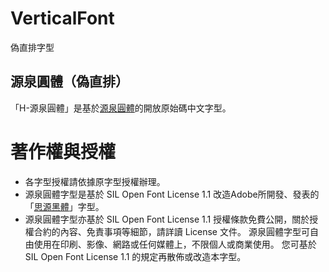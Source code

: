 # VerticalFont
偽直排字型

## 源泉圓體（偽直排）
「H-源泉圓體」是基於[源泉圓體](https://github.com/ButTaiwan/gensen-font)的開放原始碼中文字型。


# 著作權與授權
- 各字型授權請依據原字型授權辦理。
- 源泉圓體字型是基於 SIL Open Font License 1.1 改造Adobe所開發、發表的「[思源黑體](https://github.com/adobe-fonts/source-han-sans/)」字型。
- 源泉圓體字型亦基於 SIL Open Font License 1.1 授權條款免費公開，關於授權合約的內容、免責事項等細節，請詳讀 License 文件。
  源泉圓體字型可自由使用在印刷、影像、網路或任何媒體上，不限個人或商業使用。
  您可基於 SIL Open Font License 1.1 的規定再散佈或改造本字型。
